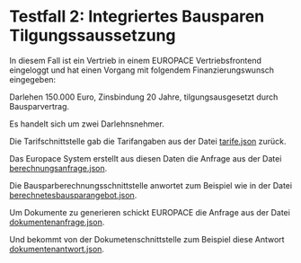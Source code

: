 # Testfall 2: Integriertes Bausparen Tilgungssaussetzung

  
In diesem Fall ist ein Vertrieb in einem EUROPACE Vertriebsfrontend eingeloggt und
hat einen Vorgang mit folgendem Finanzierungswunsch eingegeben:

Darlehen 150.000 Euro, Zinsbindung 20 Jahre, tilgungsausgesetzt durch Bausparvertrag.

Es handelt sich um zwei Darlehnsnehmer.

Die Tarifschnittstelle gab die Tarifangaben aus der Datei [tarife.json](tarife.json) zurück.

Das Europace System erstellt aus diesen Daten die Anfrage aus der Datei [berechnungsanfrage.json](berechnungsanfrage.json).

Die Bausparberechnungsschnittstelle anwortet zum Beispiel wie in der Datei [berechnetesbausparangebot.json](berechnetesbausparangebot.json).

Um Dokumente zu generieren schickt EUROPACE die Anfrage aus der Datei [dokumentenanfrage.json](dokumentenanfrage.json).
 
Und bekommt von der Dokumetenschnittstelle zum Beispiel diese Antwort [dokumentenantwort.json](dokumentenantwort.json).


